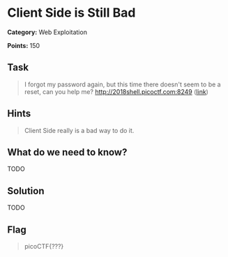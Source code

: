 # Client Side is Still Bad

**Category:** Web Exploitation

**Points:** 150

## Task

> I forgot my password again, but this time there doesn't seem to be a reset, can you help me? http://2018shell.picoctf.com:8249 ([link](http://2018shell.picoctf.com:8249)) 


## Hints

> Client Side really is a bad way to do it.


## What do we need to know?

TODO

## Solution

TODO

## Flag

> picoCTF{???}
